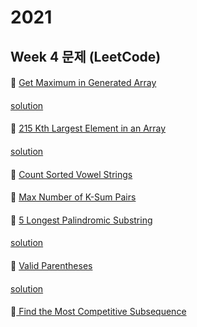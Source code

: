 # 2021
## Week 4 문제 (LeetCode)

####
👀 [  Get Maximum in Generated Array](https://leetcode.com/explore/challenge/card/january-leetcoding-challenge-2021/581/week-3-january-15th-january-21st/3605/)
####
[solution](https://github.com/DohyunYoun/study/blob/master/src/main/java/algorithm/string/LeetCode1646.java)
####
👀 [215 Kth Largest Element in an Array](https://leetcode.com/explore/challenge/card/january-leetcoding-challenge-2021/581/week-3-january-15th-january-21st/3606/)
####
[solution](https://github.com/DohyunYoun/study/blob/master/src/main/java/algorithm/structure/LeetCode215.java)
####
👀 [  Count Sorted Vowel Strings](https://leetcode.com/explore/challenge/card/january-leetcoding-challenge-2021/581/week-3-january-15th-january-21st/3607/)
####
👀 [  Max Number of K-Sum Pairs](https://leetcode.com/explore/challenge/card/january-leetcoding-challenge-2021/581/week-3-january-15th-january-21st/3608/)
####
👀 [5 Longest Palindromic Substring](https://leetcode.com/explore/challenge/card/january-leetcoding-challenge-2021/581/week-3-january-15th-january-21st/3609/)
####
[solution](https://github.com/DohyunYoun/study/blob/master/vscode/solved/LongestPalindromicSubstring5.java)
####
👀 [  Valid Parentheses](https://leetcode.com/explore/challenge/card/january-leetcoding-challenge-2021/581/week-3-january-15th-january-21st/3610/)
####
[solution](https://github.com/DohyunYoun/study/blob/master/vscode/solved/ValidParentheses.java)
####
👀[ Find the Most Competitive Subsequence](https://leetcode.com/explore/challenge/card/january-leetcoding-challenge-2021/581/week-3-january-15th-january-21st/3611/)
####



